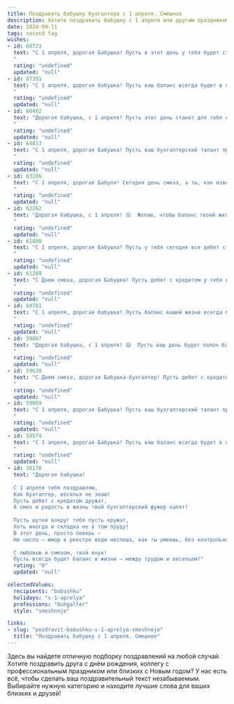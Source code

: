 ```yaml
---
title: Поздравить бабушку бухгалтера с 1 апреля. Смешное
description: Хотите поздравить бабушку с 1 апреля или другим праздником? Наш ИИ создаст незабываемое поздравление, а вы обязательно выделитесь среди других.  
date: 2024-09-11
tags: second tag
wishes:
- id: 68723
  text: "С 1 апреля, дорогая Бабушка! Пусть в этот день у тебя будет столько же улыбок, сколько нулей в твоей бухгалтерской отчетности! 😉
  "
  rating: "undefined"
  updated: "null"
- id: 67391
  text: "С 1 апреля, дорогая бабушка! Пусть ваш баланс всегда будет в плюсе, а дебет с кредитом будут в идеальном согласии, даже если вокруг все \"шутят\"! 🎉
  "
  rating: "undefined"
  updated: "null"
- id: 66402
  text: "Дорогая бабушка, с 1 апреля! Пусть этот день станет для тебя не просто смешным, но и финансово прибыльным! 😜  Желаю тебе процветания и баланса на всех счетах,  а дебетовые цифры пусть всегда будут на высоте! 💰 И помни, что даже самый строгий бухгалтер имеет право на чуточку веселья! 😄
  "
  rating: "undefined"
  updated: "null"
- id: 64813
  text: "С 1 апреля, дорогая Бабушка! Пусть ваш бухгалтерский талант приносит вам не только прибыль, но и радость от каждого правильно посчитанного рубля! 😊
  "
  rating: "undefined"
  updated: "null"
- id: 63206
  text: "С 1 апреля, дорогая Бабуля! Сегодня день смеха, а ты, как известно, бухгалтер – профессионал баланса и цифр. Желаю тебе, чтобы твой баланс всегда был в плюсе, а цифры приносили только радость! 😉
  "
  rating: "undefined"
  updated: "null"
- id: 62262
  text: "Дорогая бабушка, с 1 апреля! 😜  Желаю, чтобы баланс твоей жизни всегда был в плюсе, а кредиторская задолженность - только у дедушки! 😂  Пусть все цифры в твоей жизни складываются в радость, а расходы – только на вкусные пироги! 🍰
  "
  rating: "undefined"
  updated: "null"
- id: 61800
  text: "С 1 апреля, дорогая Бабушка! Пусть у тебя сегодня все дебет с кредитом сойдется, а налоговые проверки пройдут без сучка и задоринки! 😉 Будь здорова, бодра и полна сил, чтобы не только цифры в балансе, но и жизнь была в плюсе! 🥳
  "
  rating: "undefined"
  updated: "null"
- id: 61289
  text: "С Днем смеха, дорогая Бабушка! Пусть дебет с кредитом у тебя всегда сходятся, а баланс - только положительный! 😉
  "
  rating: "undefined"
  updated: "null"
- id: 60781
  text: "С 1 апреля, дорогая бабушка! Пусть баланс вашей жизни всегда будет в плюсе, а дебет с кредитом никогда не расходятся, как ваши вкусные пироги! 😜
  "
  rating: "undefined"
  updated: "null"
- id: 59867
  text: "Дорогая бабушка, с 1 апреля! 😄  Пусть ваш день будет полон баланса и дебета, а все счета - только в плюсе! 😜  Желаю, чтобы ваша бухгалтерская смекалка всегда помогала вам находить нужные цифры и обходить все налоговые ловушки!
  "
  rating: "undefined"
  updated: "null"
- id: 59630
  text: "С Днем смеха, дорогая Бабушка-бухгалтер! Пусть дебет с кредитом всегда сходятся, а баланс жизни будет пополняться только радостью! 😄
  "
  rating: "undefined"
  updated: "null"
- id: 59069
  text: "С 1 апреля, дорогая Бабушка! Пусть ваш бухгалтерский талант приносит не только прибыль, но и море позитива!  Желаем, чтобы дебет с кредитом всегда сходился, а цифры танцевали в бухгалтерской программе! 😜
  "
  rating: "undefined"
  updated: "null"
- id: 58574
  text: "С 1 апреля, дорогая Бабушка! Пусть ваш баланс всегда будет в плюсе, а дебет с кредитом никогда не сходятся. Желаю вам много приятных финансовых сюрпризов и  только положительных,  хотя бы символических,  \"профитов\"!
  "
  rating: "undefined"
  updated: "null"
- id: 38176
  text: "Дорогая бабушка!
  
  С 1 апреля тебя поздравляю,
  Как бухгалтер, веселья не знаю!
  Пусть дебет с кредитом дружат,
  А смех и радость в жизнь твой бухгалтерский фужер налят!
  
  Пусть шутки вокруг тебя пусть кружат,
  Хоть иногда и складка не в том пруду!
  В этот день, просто поверь —
  Не число — юмор в реестре веди неспеша, как ты умеешь, без контрольной ошибки!
  
  С любовью и смехом, твой внук!
  Пусть всегда будет баланс в жизни — между трудом и весельем!"
  rating: "0"
  updated: "null"

selectedValues:
  recipients: "babushku"
  holidays: "s-1-aprelya"
  professions: "buhgalter"
  style: "smeshnoje"

links:
- slug: "pozdravit-babushku-s-1-aprelya-smeshnoje"
  title: "Поздравить бабушку с 1 апреля. Смешное"
---
```


Здесь вы найдете отличную подборку поздравлений на любой случай. 
Хотите поздравить друга с днём рождения, коллегу с профессиональным праздником или близких с Новым годом? У нас есть всё, чтобы сделать ваш поздравительный текст незабываемым. Выбирайте нужную категорию и находите лучшие слова для ваших близких и друзей!
